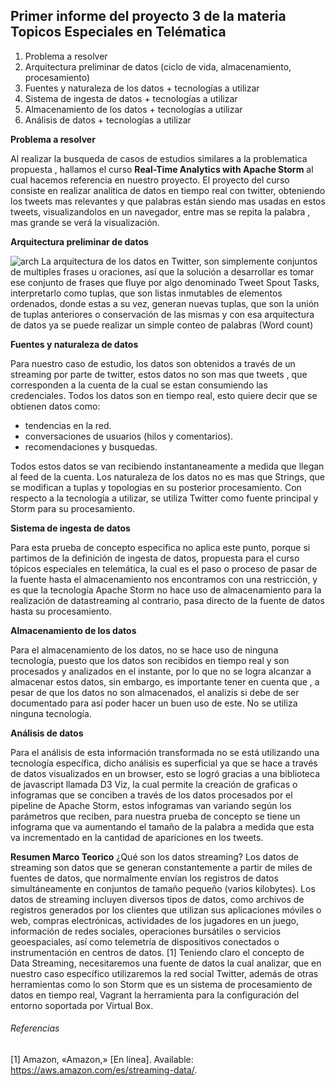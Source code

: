 ## Primer informe del proyecto 3 de la materia Topicos Especiales en Telématica 

1. Problema a resolver
2. Arquitectura preliminar de datos (ciclo de vida, almacenamiento, procesamiento)
3. Fuentes y naturaleza de los datos + tecnologías a utilizar
4. Sistema de ingesta de datos + tecnologías a utilizar
5. Almacenamiento de los datos + tecnologías a utilizar
6. Análisis de datos + tecnologías a utilizar 

**Problema a resolver** 

Al realizar la busqueda de casos de estudios similares a la problematica propuesta , hallamos el curso __Real-Time Analytics with Apache Storm__ al cual hacemos referencia en nuestro proyecto. El proyecto del curso consiste en realizar analitica de datos en tiempo real con twitter, obteniendo los tweets mas relevantes y que palabras están siendo mas usadas en estos tweets, visualizandolos en un navegador, entre mas se repita la palabra , mas grande se verá la visualización. 

**Arquitectura preliminar de datos**

![arch](https://user-images.githubusercontent.com/26205558/48113709-27db7e00-e22a-11e8-8705-d1c672143915.jpeg)
La arquitectura de los datos en Twitter, son simplemente conjuntos de multiples frases u oraciones, así que la solución a desarrollar es tomar ese conjunto de frases que fluye por algo denominado Tweet Spout Tasks, interpretarlo como tuplas, que son listas inmutables de elementos ordenados, donde estas a su vez, generan nuevas tuplas, que son la unión de tuplas anteriores o conservación de las mismas y con esa arquitectura de datos ya se puede realizar un simple conteo de palabras (Word count)

**Fuentes y naturaleza de datos**

 Para nuestro caso de estudio, los datos son obtenidos a través de un streaming por parte de twitter, estos datos no son mas que tweets , que corresponden a la cuenta de la cual se estan consumiendo las credenciales. Todos los datos son en tiempo real, esto quiere decir que se obtienen datos como: 
 * tendencias en la red. 
 * conversaciones de usuarios (hilos y comentarios).
 * recomendaciones y busquedas.   
 
 Todos estos datos se van recibiendo instantaneamente a medida que llegan al feed de la cuenta. 
 Los naturaleza de los datos no es mas que Strings, que se modifican a tuplas y topologias en su posterior procesamiento.
 Con respecto a la tecnología a utilizar, se utiliza Twitter como fuente principal y Storm para su procesamiento.

**Sistema de ingesta de datos** 

Para esta prueba de concepto especifica no aplica este punto, porque si partimos de la definición de ingesta de datos, propuesta para el curso tópicos especiales en telemática, la cual es el paso o proceso de pasar de la fuente hasta el almacenamiento nos encontramos con una restricción, y es que la tecnología Apache Storm no hace uso de almacenamiento para la realización de datastreaming al contrario, pasa directo de la fuente de datos hasta su procesamiento.

**Almacenamiento de los datos** 

Para el almacenamiento de los datos, no se hace uso de ninguna tecnología, puesto que los datos son recibidos en tiempo real y son procesados y analizados en el instante, por lo que no se logra alcanzar a almacenar estos datos, sin embargo, es importante tener en cuenta que , a pesar de que los datos no son almacenados, el analizis si debe de ser documentado para así poder hacer un buen uso de este. 
No se utiliza ninguna tecnología.

**Análisis de datos**

Para el análisis de esta información transformada no se está utilizando una tecnología específica, dicho análisis es superficial ya que se hace a través de datos visualizados en un browser, esto se logró gracias a una biblioteca de javascript llamada D3 Viz, la cual permite la creación de graficas o infogramas que se conciben a través de los datos procesados por el pipeline de Apache Storm, estos infogramas van variando según los parámetros que reciben, para nuestra prueba de concepto se tiene un infograma que va aumentando el tamaño de la palabra a medida que esta va incrementado en la cantidad de apariciones en los tweets.

**Resumen Marco Teorico**
¿Qué son los datos streaming?
Los datos de streaming son datos que se generan constantemente a partir de miles de fuentes de datos, que normalmente envían los registros de datos simultáneamente en conjuntos de tamaño pequeño (varios kilobytes). Los datos de streaming incluyen diversos tipos de datos, como archivos de registros generados por los clientes que utilizan sus aplicaciones móviles o web, compras electrónicas, actividades de los jugadores en un juego, información de redes sociales, operaciones bursátiles o servicios geoespaciales, así como telemetría de dispositivos conectados o instrumentación en centros de datos. [1]
Teniendo claro el concepto de Data Streaming, necesitaremos una fuente de datos la cual analizar, que en nuestro caso específico utilizaremos la red social Twitter, además de otras herramientas como lo son Storm que es un sistema de procesamiento de datos en tiempo real, Vagrant la herramienta para la configuración del entorno soportada por Virtual Box.

###### Referencias

[1]	Amazon, «Amazon,» [En línea]. Available: https://aws.amazon.com/es/streaming-data/. 